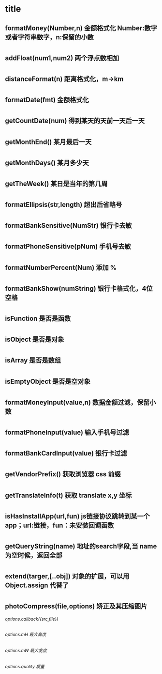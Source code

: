 # title

##  formatMoney(Number,n)  金额格式化   Number:数字或者字符串数字，n:保留的小数
#
##  addFloat(num1,num2)  两个浮点数相加
#
##  distanceFormat(n)    距离格式化，m->km
#
##  formatDate(fmt)     金额格式化
#
##  getCountDate(num)   得到某天的天前一天后一天
#
##  getMonthEnd()       某月最后一天
#
##  getMonthDays()      某月多少天
#
##  getTheWeek()        某日是当年的第几周
#
##  formatEllipsis(str,length)  超出后省略号
#
##  formatBankSensitive(NumStr)      银行卡去敏
#
##  formatPhoneSensitive(pNum)      手机号去敏
#
##  formatNumberPercent(Num)    添加 %
#
##  formatBankShow(numString)   银行卡格式化，4位空格
#
##  isFunction  是否是函数
#
##  isObject    是否是对象
#
##  isArray     是否是数组
#
##  isEmptyObject   是否是空对象
#
##  formatMoneyInput(value,n)   数据金额过滤，保留小数
#
##  formatPhoneInput(value)     输入手机号过滤
#
##  formatBankCardInput(value)   银行卡过滤
#
##  getVendorPrefix()       获取浏览器 css 前缀
#
##  getTranslateInfo(t)     获取 translate x,y 坐标
#
##  isHasInstallApp(url,fun)     js链接协议跳转到某一个app；url:链接，fun：未安装回调函数
#
##  getQueryString(name)    地址的search字段,当 name 为空时候，返回全部
#
##  extend(targer,[..obj])  对象的扩展，可以用 Object.assign 代替了
#
##  photoCompress(file,options)   矫正及其压缩图片
######  options.callback({src,file})
######  options.mH 最大高度
######  options.mW 最大宽度
######  options.quality 质量


















